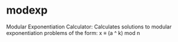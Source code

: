 # modexp
Modular Exponentiation Calculator: Calculates solutions to modular exponentiation problems of the form: x ≡ (a ^ k) mod n
